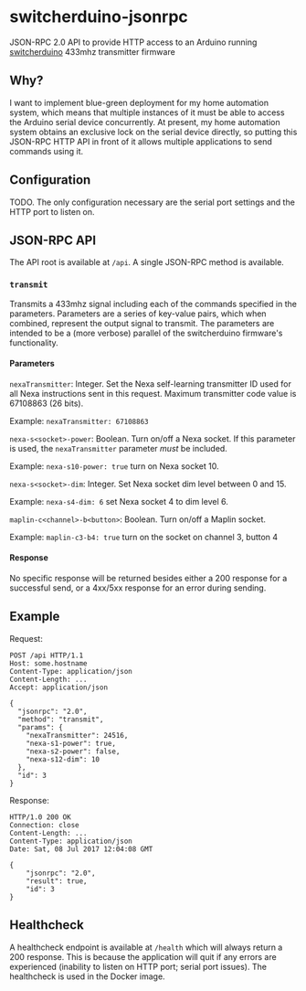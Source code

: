 # switcherduino-jsonrpc

JSON-RPC 2.0 API to provide HTTP access to an Arduino running [switcherduino](https://github.com/ultrafez/switcherduino/) 433mhz transmitter firmware

## Why?

I want to implement blue-green deployment for my home automation system, which means that multiple instances of it must be able to access the Arduino serial device concurrently. At present, my home automation system obtains an exclusive lock on the serial device directly, so putting this JSON-RPC HTTP API in front of it allows multiple applications to send commands using it.

## Configuration

TODO. The only configuration necessary are the serial port settings and the HTTP port to listen on.

## JSON-RPC API

The API root is available at `/api`. A single JSON-RPC method is available.

### `transmit`

Transmits a 433mhz signal including each of the commands specified in the parameters. Parameters are a series of key-value pairs, which when combined, represent the output signal to transmit. The parameters are intended to be a (more verbose) parallel of the switcherduino firmware's functionality.

#### Parameters

`nexaTransmitter`: Integer. Set the Nexa self-learning transmitter ID used for all Nexa instructions sent in this request. Maximum transmitter code value is 67108863 (26 bits).

Example: `nexaTransmitter: 67108863`

`nexa-s<socket>-power`: Boolean. Turn on/off a Nexa socket. If this parameter is used, the `nexaTransmitter` parameter *must* be included.

Example: `nexa-s10-power: true` turn on Nexa socket 10.

`nexa-s<socket>-dim`: Integer. Set Nexa socket dim level between 0 and 15.

Example: `nexa-s4-dim: 6` set Nexa socket 4 to dim level 6.

`maplin-c<channel>-b<button>`: Boolean. Turn on/off a Maplin socket.

Example: `maplin-c3-b4: true` turn on the socket on channel 3, button 4

#### Response

No specific response will be returned besides either a 200 response for a successful send, or a 4xx/5xx response for an error during sending.


## Example

Request:

```
POST /api HTTP/1.1
Host: some.hostname
Content-Type: application/json
Content-Length: ...
Accept: application/json

{
  "jsonrpc": "2.0",
  "method": "transmit",
  "params": {
    "nexaTransmitter": 24516,
    "nexa-s1-power": true,
    "nexa-s2-power": false,
    "nexa-s12-dim": 10
  },
  "id": 3
}
```

Response:

```
HTTP/1.0 200 OK
Connection: close
Content-Length: ...
Content-Type: application/json
Date: Sat, 08 Jul 2017 12:04:08 GMT

{
    "jsonrpc": "2.0",
    "result": true,
    "id": 3
}
```

## Healthcheck

A healthcheck endpoint is available at `/health` which will always return a 200 response. This is because the application will quit if any errors are experienced (inability to listen on HTTP port; serial port issues). The healthcheck is used in the Docker image.
